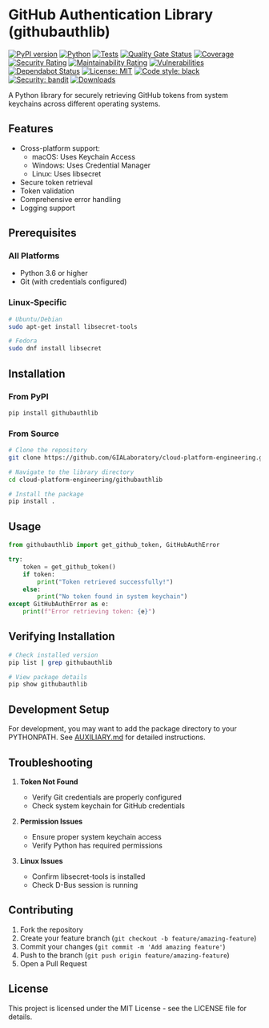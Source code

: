 # GitHub Authentication Library (githubauthlib)

[![PyPI version](https://badge.fury.io/py/githubauthlib.svg)](https://pypi.org/project/githubauthlib/)
[![Python](https://img.shields.io/pypi/pyversions/githubauthlib.svg)](https://pypi.org/project/githubauthlib/)
[![Tests](https://github.com/fleXRPL/githubauthlib/actions/workflows/tests.yml/badge.svg)](https://github.com/fleXRPL/githubauthlib/actions/workflows/tests.yml)
[![Quality Gate Status](https://sonarcloud.io/api/project_badges/measure?project=fleXRPL_githubauthlib&metric=alert_status)](https://sonarcloud.io/summary/new_code?id=fleXRPL_githubauthlib)
[![Coverage](https://sonarcloud.io/api/project_badges/measure?project=fleXRPL_githubauthlib&metric=coverage)](https://sonarcloud.io/summary/new_code?id=fleXRPL_githubauthlib)
[![Security Rating](https://sonarcloud.io/api/project_badges/measure?project=fleXRPL_githubauthlib&metric=security_rating)](https://sonarcloud.io/summary/new_code?id=fleXRPL_githubauthlib)
[![Maintainability Rating](https://sonarcloud.io/api/project_badges/measure?project=fleXRPL_githubauthlib&metric=sqale_rating)](https://sonarcloud.io/summary/new_code?id=fleXRPL_githubauthlib)
[![Vulnerabilities](https://sonarcloud.io/api/project_badges/measure?project=fleXRPL_githubauthlib&metric=vulnerabilities)](https://sonarcloud.io/summary/new_code?id=fleXRPL_githubauthlib)
[![Dependabot Status](https://img.shields.io/badge/Dependabot-enabled-success.svg)](https://github.com/fleXRPL/githubauthlib/blob/main/.github/dependabot.yml)
[![License: MIT](https://img.shields.io/badge/License-MIT-yellow.svg)](https://opensource.org/licenses/MIT)
[![Code style: black](https://img.shields.io/badge/code%20style-black-000000.svg)](https://github.com/psf/black)
[![Security: bandit](https://img.shields.io/badge/security-bandit-yellow.svg)](https://github.com/PyCQA/bandit)
[![Downloads](https://pepy.tech/badge/githubauthlib)](https://pepy.tech/project/githubauthlib)

A Python library for securely retrieving GitHub tokens from system keychains across different operating systems.

## Features

- Cross-platform support:
  - macOS: Uses Keychain Access
  - Windows: Uses Credential Manager
  - Linux: Uses libsecret
- Secure token retrieval
- Token validation
- Comprehensive error handling
- Logging support

## Prerequisites

### All Platforms

- Python 3.6 or higher
- Git (with credentials configured)

### Linux-Specific

```bash
# Ubuntu/Debian
sudo apt-get install libsecret-tools

# Fedora
sudo dnf install libsecret
```

## Installation

### From PyPI

```bash
pip install githubauthlib
```

### From Source

```bash
# Clone the repository
git clone https://github.com/GIALaboratory/cloud-platform-engineering.git

# Navigate to the library directory
cd cloud-platform-engineering/githubauthlib

# Install the package
pip install .
```

## Usage

```python
from githubauthlib import get_github_token, GitHubAuthError

try:
    token = get_github_token()
    if token:
        print("Token retrieved successfully!")
    else:
        print("No token found in system keychain")
except GitHubAuthError as e:
    print(f"Error retrieving token: {e}")
```

## Verifying Installation

```bash
# Check installed version
pip list | grep githubauthlib

# View package details
pip show githubauthlib
```

## Development Setup

For development, you may want to add the package directory to your PYTHONPATH. See [AUXILIARY.md](AUXILIARY.md) for detailed instructions.

## Troubleshooting

1. **Token Not Found**
   - Verify Git credentials are properly configured
   - Check system keychain for GitHub credentials

2. **Permission Issues**
   - Ensure proper system keychain access
   - Verify Python has required permissions

3. **Linux Issues**
   - Confirm libsecret-tools is installed
   - Check D-Bus session is running

## Contributing

1. Fork the repository
2. Create your feature branch (`git checkout -b feature/amazing-feature`)
3. Commit your changes (`git commit -m 'Add amazing feature'`)
4. Push to the branch (`git push origin feature/amazing-feature`)
5. Open a Pull Request

## License

This project is licensed under the MIT License - see the LICENSE file for details.
